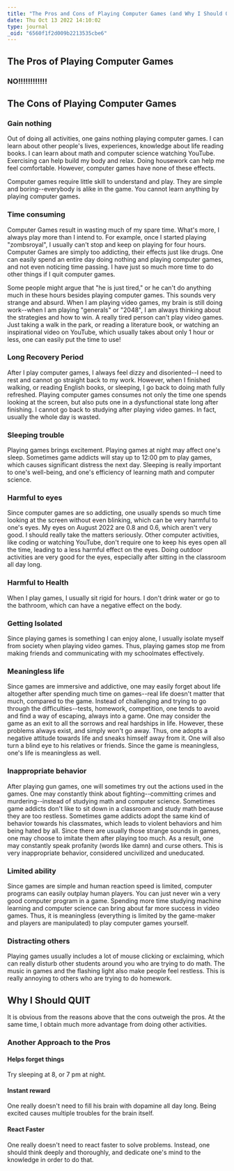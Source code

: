 ```yaml
---
title: "The Pros and Cons of Playing Computer Games (and Why I Should QUIT)"
date: Thu Oct 13 2022 14:10:02
type: journal
_oid: "6560f1f2d009b2213535cbe6"
---
```

## The Pros of Playing Computer Games

### NO!!!!!!!!!!!!

## The Cons of Playing Computer Games

### Gain nothing

Out of doing all activities, one gains nothing playing computer games. I
can learn about other people's lives, experiences, knowledge about life
reading books. I can learn about math and computer science watching
YouTube. Exercising can help build my body and relax. Doing housework
can help me feel comfortable. However, computer games have none of these
effects.

Computer games require little skill to understand and play. They are
simple and boring--everybody is alike in the game. You cannot learn
anything by playing computer games.

### Time consuming

Computer Games result in wasting much of my spare time. What's more, I
always play more than I intend to. For example, once I started playing
"zombsroyal", I usually can't stop and keep on playing for four hours.
Computer Games are simply too addicting, their effects just like drugs.
One can easily spend an entire day doing nothing and playing computer
games, and not even noticing time passing. I have just so much more time
to do other things if I quit computer games.

Some people might argue that "he is just tired," or he can't do anything
much in these hours besides playing computer games. This sounds very
strange and absurd. When I am playing video games, my brain is still
doing work--when I am playing "generals" or "2048", I am always thinking
about the strategies and how to win. A really tired person can't play
video games. Just taking a walk in the park, or reading a literature
book, or watching an inspirational video on YouTube, which usually takes
about only 1 hour or less, one can easily put the time to use!

### Long Recovery Period

After I play computer games, I always feel dizzy and disoriented--I need
to rest and cannot go straight back to my work. However, when I finished
walking, or reading English books, or sleeping, I go back to doing math
fully refreshed. Playing computer games consumes not only the time one
spends looking at the screen, but also puts one in a dysfunctional state
long after finishing. I cannot go back to studying after playing video
games. In fact, usually the whole day is wasted.

### Sleeping trouble

Playing games brings excitement. Playing games at night may affect one's
sleep. Sometimes game addicts will stay up to 12:00 pm to play games,
which causes significant distress the next day. Sleeping is really
important to one's well-being, and one's efficiency of learning math and
computer science.

### Harmful to eyes

Since computer games are so addicting, one usually spends so much time
looking at the screen without even blinking, which can be very harmful
to one's eyes. My eyes on August 2022 are 0.8 and 0.6, which aren't very
good. I should really take the matters seriously. Other computer
activities, like coding or watching YouTube, don't require one to keep
his eyes open all the time, leading to a less harmful effect on the
eyes. Doing outdoor activities are very good for the eyes, especially
after sitting in the classroom all day long.

### Harmful to Health

When I play games, I usually sit rigid for hours. I don't drink water or
go to the bathroom, which can have a negative effect on the body.

### Getting Isolated

Since playing games is something I can enjoy alone, I usually isolate
myself from society when playing video games. Thus, playing games stop
me from making friends and communicating with my schoolmates
effectively.

### Meaningless life

Since games are immersive and addictive, one may easily forget about
life altogether after spending much time on games--real life doesn't
matter that much, compared to the game. Instead of challenging and
trying to go through the difficulties--tests, homework, competition, one
tends to avoid and find a way of escaping, always into a game. One may
consider the game as an exit to all the sorrows and real hardships in
life. However, these problems always exist, and simply won't go away.
Thus, one adopts a negative attitude towards life and sneaks himself
away from it. One will also turn a blind eye to his relatives or
friends. Since the game is meaningless, one's life is meaningless as
well.

### Inappropriate behavior

After playing gun games, one will sometimes try out the actions used in
the games. One may constantly think about fighting--committing crimes
and murdering--instead of studying math and computer science. Sometimes
game addicts don't like to sit down in a classroom and study math
because they are too restless. Sometimes game addicts adopt the same
kind of behavior towards his classmates, which leads to violent
behaviors and him being hated by all. Since there are usually those
strange sounds in games, one may choose to imitate them after playing
too much. As a result, one may constantly speak profanity (words like
damn) and curse others. This is very inappropriate behavior, considered
uncivilized and uneducated.

### Limited ability

Since games are simple and human reaction speed is limited, computer
programs can easily outplay human players. You can just never win a very
good computer program in a game. Spending more time studying machine
learning and computer science can bring about far more success in video
games. Thus, it is meaningless (everything is limited by the game-maker
and players are manipulated) to play computer games yourself.

### Distracting others

Playing games usually includes a lot of mouse clicking or exclaiming,
which can really disturb other students around you who are trying to do
math. The music in games and the flashing light also make people feel
restless. This is really annoying to others who are trying to do
homework.

## Why I Should QUIT

It is obvious from the reasons above that the cons outweigh the pros. At
the same time, I obtain much more advantage from doing other activities.

### Another Approach to the Pros

#### Helps forget things

Try sleeping at 8, or 7 pm at night.

#### Instant reward

One really doesn't need to fill his brain with dopamine all day long.
Being excited causes multiple troubles for the brain itself.

#### React Faster

One really doesn't need to react faster to solve problems. Instead, one
should think deeply and thoroughly, and dedicate one's mind to the
knowledge in order to do that.
